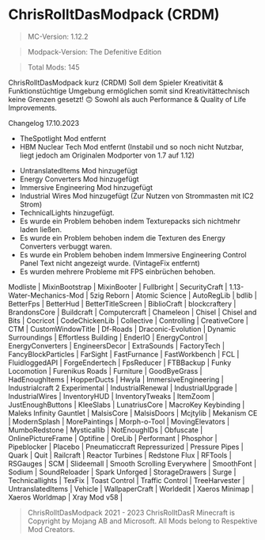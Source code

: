 # ChrisRolltDasModpack (CRDM)
> MC-Version: 1.12.2

> Modpack-Version: The Defenitive Edition

> Total Mods: 145 

ChrisRolltDasModpack kurz (CRDM)
Soll dem Spieler Kreativität & Funktionstüchtige Umgebung ermöglichen somit sind Kreativitättechnisch keine Grenzen gesetzt! 🙃
Sowohl als auch Performance & Quality of Life Improvements.

Changelog 17.10.2023
- TheSpotlight Mod entfernt
- HBM Nuclear Tech Mod entfernt (Instabil und so noch nicht Nutzbar, liegt jedoch am Originalen Modporter von 1.7 auf 1.12)
+ UntranslatedItems Mod hinzugefügt
+ Energy Converters Mod hinzugefügt
+ Immersive Engineering Mod hinzugefügt
+ Industrial Wires Mod hinzugefügt (Zur Nutzen von Strommasten mit IC2 Strom)
+ TechnicalLights hinzugefügt.
+ Es wurde ein Problem behoben indem Texturepacks sich nichtmehr laden ließen.
+ Es wurde ein Problem behoben indem die Texturen des Energy Converters verbuggt waren.
+ Es wurde ein Problem behoben indem Immersive Engineering Control Panel Text nicht angezeigt wurde. (VintageFix entfernt)
+ Es wurden mehrere Probleme mit FPS einbrüchen behoben.

Modliste
| MixinBootstrap |
MixinBooter |
Fullbright |
SecurityCraft |
1.13-Water-Mechanics-Mod |
5zig Reborn |
Atomic Science |
AutoRegLib |
bdlib |
BetterFps |
BetterHud |
BetterTitleScreen |
BiblioCraft |
blockcraftery |
BrandonsCore |
Buildcraft |
Computercraft |
Chameleon |
Chisel |
Chisel and Bits |
Cocricot |
CodeChickenLib |
Collective |
Controlling |
CreativeCore |
CTM |
CustomWindowTitle |
Df-Roads |
Draconic-Evolution |
Dynamic Surroundings |
Effortless Building |
EnderIO |
EnergyControl |
EnergyConverters |
EngineersDecor |
ExtraSounds |
FactoryTech |
FancyBlockParticles |
FarSight |
FastFurnance |
FastWorkbench |
FCL |
FluidloggedAPI |
ForgeEndertech |
FpsReducer |
FTBBackup |
Funky Locomotion |
Furenikus Roads |
Furniture |
GoodByeGrass |
HadEnoughItems |
HopperDucts |
Hwyla |
ImmersiveEngineering |
Industrialcraft 2 Experimental |
IndustrialRenewal |
IndustrialUpgrade |
IndustrialWires |
InventoryHUD |
InventoryTweaks |
ItemZoom |
JustEnoughButtons |
KleeSlabs |
LunatriusCore |
MacroKey Keybinding |
Maleks Infinity Gauntlet |
MalsisCore  |
MalsisDoors |
Mcjtylib |
Mekanism CE |
ModernSplash |
MorePaintings |
Morph-o-Tool |
MovingElevators |
MumboRedstone |
Mysticallib |
NotEnoughIDs |
Obfuscate |
OnlinePictureFrame |
Optifine |
OreLib |
Performant |
Phosphor |
Pipeblocker |
Placebo |
Pneumaticcraft Repressurized |
Pressure Pipes |
Quark |
Quit |
Railcraft |
Reactor Turbines |
Redstone Flux |
RFTools |
RSGauges |
SCM |
Slideemall |
Smooth Scrolling Everywhere |
SmoothFont |
Sodium |
SoundReloader |
Spark Unforged |
StorageDrawers |
Surge |
Technicallights |
TexFix |
Toast Control |
Traffic Control |
TreeHarvester |
UntranslatedItems |
Vehicle |
WallpaperCraft |
Worldedit |
Xaeros Minimap |
Xaeros Worldmap |
Xray Mod v58 |

> ChrisRolltDasModpack 2021 - 2023 ChrisRolltDasR
> Minecraft is Copyright by Mojang AB and Microsoft.
> All Mods belong to Respektive Mod Creators.
